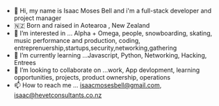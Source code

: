 - 👋 Hi, my name is Isaac Moses Bell and i'm a full-stack developer and project manager
- 🇳🇿  Born and raised in Aotearoa , New Zealand 
- 👀 I’m interested in ... Alpha + Omega, people, snowboarding, skating, music performance and production, coding, entreprenuership,startups,security,networking,gathering
- 🌱 I’m currently learning ...Javascript, Python, Networking, Hacking, Entrees
- 💞️ I’m looking to collaborate on ...work, App devlopment, learning opportunities, projects, product ownership, operations
- 📫 How to reach me ... isaacmosesbell@gmail.com, isaac@hevetconsultants.co.nz

<!---
Isaac-Bell/Isaac-Bell is a ✨ special ✨ repository because its `README.md` (this file) appears on your GitHub profile.
You can click the Preview link to take a look at your changes.
--->
